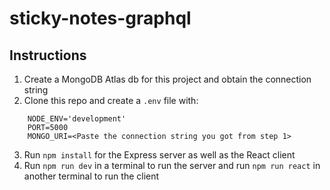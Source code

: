 # sticky-notes-graphql

## Instructions 
1. Create a MongoDB Atlas db for this project and obtain the connection string 
2. Clone this repo and create a `.env` file with: 
```
    NODE_ENV='development'
    PORT=5000
    MONGO_URI=<Paste the connection string you got from step 1>
```
3. Run `npm install` for the Express server as well as the React client 
4. Run `npm run dev` in a terminal to run the server and run `npm run react` in another terminal to run the client